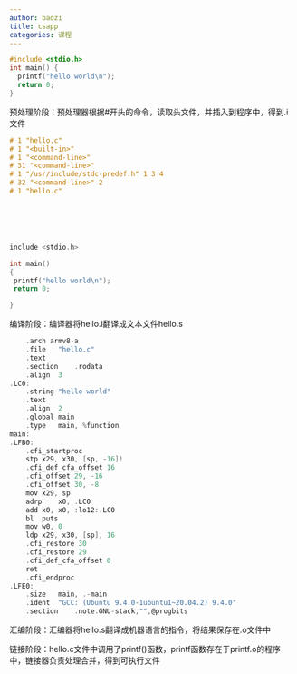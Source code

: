 ```yaml
---
author: baozi
title: csapp
categories: 课程
---
```


```c
#include <stdio.h>
int main() {
  printf("hello world\n");
  return 0;
}
```

预处理阶段：预处理器根据#开头的命令，读取头文件，并插入到程序中，得到.i文件

```c
# 1 "hello.c"
# 1 "<built-in>"
# 1 "<command-line>"
# 31 "<command-line>"
# 1 "/usr/include/stdc-predef.h" 1 3 4
# 32 "<command-line>" 2
# 1 "hello.c"






include <stdio.h>

int main()
{
 printf("hello world\n");
 return 0;

}
```

编译阶段：编译器将hello.i翻译成文本文件hello.s

```c
	.arch armv8-a
	.file	"hello.c"
	.text
	.section	.rodata
	.align	3
.LC0:
	.string	"hello world"
	.text
	.align	2
	.global	main
	.type	main, %function
main:
.LFB0:
	.cfi_startproc
	stp	x29, x30, [sp, -16]!
	.cfi_def_cfa_offset 16
	.cfi_offset 29, -16
	.cfi_offset 30, -8
	mov	x29, sp
	adrp	x0, .LC0
	add	x0, x0, :lo12:.LC0
	bl	puts
	mov	w0, 0
	ldp	x29, x30, [sp], 16
	.cfi_restore 30
	.cfi_restore 29
	.cfi_def_cfa_offset 0
	ret
	.cfi_endproc
.LFE0:
	.size	main, .-main
	.ident	"GCC: (Ubuntu 9.4.0-1ubuntu1~20.04.2) 9.4.0"
	.section	.note.GNU-stack,"",@progbits
```

 汇编阶段：汇编器将hello.s翻译成机器语言的指令，将结果保存在.o文件中

链接阶段：hello.c文件中调用了printf()函数，printf函数存在于printf.o的程序中，链接器负责处理合并，得到可执行文件
